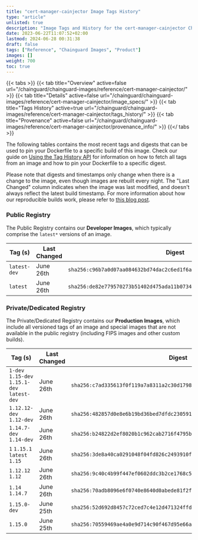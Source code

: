 ```yaml
---
title: "cert-manager-cainjector Image Tags History"
type: "article"
unlisted: true
description: "Image Tags and History for the cert-manager-cainjector Chainguard Image"
date: 2023-06-22T11:07:52+02:00
lastmod: 2024-06-28 00:31:38
draft: false
tags: ["Reference", "Chainguard Images", "Product"]
images: []
weight: 700
toc: true
---
```


{{< tabs >}}
{{< tab title="Overview" active=false url="/chainguard/chainguard-images/reference/cert-manager-cainjector/" >}}
{{< tab title="Details" active=false url="/chainguard/chainguard-images/reference/cert-manager-cainjector/image_specs/" >}}
{{< tab title="Tags History" active=true url="/chainguard/chainguard-images/reference/cert-manager-cainjector/tags_history/" >}}
{{< tab title="Provenance" active=false url="/chainguard/chainguard-images/reference/cert-manager-cainjector/provenance_info/" >}}
{{</ tabs >}}

The following tables contains the most recent tags and digests that can be used to pin your Dockerfile to a specific build of this image. Check our guide on [Using the Tag History API](/chainguard/chainguard-images/using-the-tag-history-api/) for information on how to fetch all tags from an image and how to pin your Dockerfile to a specific digest.

Please note that digests and timestamps only change when there is a change to the image, even though images are rebuilt every night. The "Last Changed" column indicates when the image was last modified, and doesn't always reflect the latest build timestamp. For more information about how our reproducible builds work, please refer to [this blog post](https://www.chainguard.dev/unchained/reproducing-chainguards-reproducible-image-builds).

### Public Registry
The Public Registry contains our **Developer Images**, which typically comprise the `latest*` versions of an image.

| Tag (s)       | Last Changed | Digest                                                                    |
|---------------|--------------|---------------------------------------------------------------------------|
|  `latest-dev` | June 26th    | `sha256:c96b7a0d07aa084632bd74dac2c6ed1f6a4e8a09438a212511c8c47c42be3e06` |
|  `latest`     | June 26th    | `sha256:de82e779570273b51402d475ada11b073415055ca3a6e7a93110ced75e462d2d` |


### Private/Dedicated Registry
The Private/Dedicated Registry contains our **Production Images**, which include all versioned tags of an image and special images that are not available in the public registry (including FIPS images and other custom builds).

| Tag (s)                                       | Last Changed | Digest                                                                    |
|-----------------------------------------------|--------------|---------------------------------------------------------------------------|
|  `1-dev` `1.15-dev` `1.15.1-dev` `latest-dev` | June 26th    | `sha256:c7ad335613f0f119a7a8311a2c30d1798159cf7e449dfd66bda99ab68781121e` |
|  `1.12.12-dev` `1.12-dev`                     | June 26th    | `sha256:482857d0e8e6b19bd36bed7dfdc2305915b851d73978395597ff54690e3cc375` |
|  `1.14.7-dev` `1.14-dev`                      | June 26th    | `sha256:b24822d2ef8020b1c962cab2716f4795bf9e92a21f8d1163234e5fbb956499cb` |
|  `1` `1.15.1` `latest` `1.15`                 | June 26th    | `sha256:3de8a40ca0291048f04fd826c2493910fa2f6f09808422f4b10017f05b71d3ba` |
|  `1.12.12` `1.12`                             | June 26th    | `sha256:9c40c4b99f447ef0602ddc3b2ce1768c5dd4bfa109c655cd436d418b0e97f9da` |
|  `1.14` `1.14.7`                              | June 26th    | `sha256:70adb8096e6f0740e8640d0abede81f2fd3844bd502814db0ea0f622b9c32fd1` |
|  `1.15.0-dev`                                 | June 25th    | `sha256:52d692d8457c72ced7c4e12d471324ffdb113cec901f3477de61e3fd0b663119` |
|  `1.15.0`                                     | June 25th    | `sha256:70559469ae4a0e9d714c90f467d95e66a0a34c76fd44bdcf511dae810fcb723a` |

